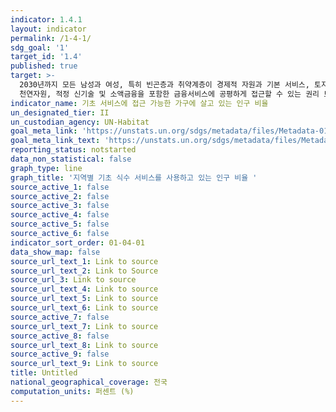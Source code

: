 ```yaml
---
indicator: 1.4.1
layout: indicator
permalink: /1-4-1/
sdg_goal: '1'
target_id: '1.4'
published: true
target: >-
  2030년까지 모든 남성과 여성, 특히 빈곤층과 취약계층이 경제적 자원과 기본 서비스, 토지와 기타 형태의 재산에 대한 소유와 통제, 상속,
  천연자원, 적정 신기술 및 소액금융을 포함한 금융서비스에 공평하게 접근할 수 있는 권리 보장
indicator_name: 기초 서비스에 접근 가능한 가구에 살고 있는 인구 비율
un_designated_tier: II
un_custodian_agency: UN-Habitat
goal_meta_link: 'https://unstats.un.org/sdgs/metadata/files/Metadata-01-04-01.pdf'
goal_meta_link_text: 'https://unstats.un.org/sdgs/metadata/files/Metadata-01-04-01.pdf'
reporting_status: notstarted
data_non_statistical: false
graph_type: line
graph_title: '지역별 기초 식수 서비스를 사용하고 있는 인구 비율 '
source_active_1: false
source_active_2: false
source_active_3: false
source_active_4: false
source_active_5: false
source_active_6: false
indicator_sort_order: 01-04-01
data_show_map: false
source_url_text_1: Link to source
source_url_text_2: Link to Source
source_url_3: Link to source
source_url_text_4: Link to source
source_url_text_5: Link to source
source_url_text_6: Link to source
source_active_7: false
source_url_text_7: Link to source
source_active_8: false
source_url_text_8: Link to source
source_active_9: false
source_url_text_9: Link to source
title: Untitled
national_geographical_coverage: 전국
computation_units: 퍼센트 (%)
---
```

